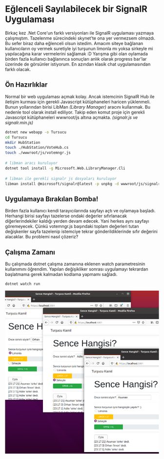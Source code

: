 # Eğlenceli Sayılabilecek bir SignalR Uygulaması

Birkaç kez .Net Core'un farklı versiyonları ile SignalR uygulaması yazmaya çalışmıştım. Tazelenme sürecindeki skynet'te ona yer vermezsem olmazdı. Bu sefer biraz daha eğlenceli olsun istedim. Amacım siteye bağlanan kullanıcıların oy vermek suretiyle iyi turşunun limonla mı yoksa sirkeyle mi yapılacağına karar vermelerini sağlamak :D Yarışma gibi olan oylamada birden fazla kullanıcı bağlanınca sonuçları anlık olarak progress bar'lar üzerinde de görsünler istiyorum. En azından klasik chat uygulamasından farklı olacak.

## Ön Hazırlıklar

Normal bir web uygulaması açmak kolay. Ancak istemcinin SignalR Hub ile iletişim kurması için gerekli Javascript kütüphaneleri haricen yüklenmeli. Bunun yollarından birisi LibMan _(Library Manager)_ aracını kullanmak. Bu nedenle tool olarak install ediliyor. Takip eden komut proje için gerekli Javascript kütüphaneleri wwwroot/js altına açmakta. _(signalr.js ve signalr.min.js)_

```bash
dotnet new webapp -o Tursucu
cd Tursucu
mkdir HubStation
touch ./HubStation/VoteHub.cs
touch ./wwwroot/js/votemngr.js

# libman aracı kuruluyor
dotnet tool install -g Microsoft.Web.LibraryManager.Cli

# libman ile gerekli signalr js dosyaları kuruluyor
libman install @microsoft/signalr@latest -p unpkg -d wwwroot/js/signalr --files dist/browser/signalr.js --files dist/browser/signalr.min.js
```

## Uygulamaya Bırakılan Bomba!

Birden fazla kullanıcı kendi tarayıcılarında sayfayı açtı ve oylamaya başladı. Herhangi birisi sayfayı tazelerse ondaki değerler sıfırlanacak diğerlerindekiler kaldığı yerden devam edecek. Yani herkes aynı sayfayı göremeyecek. Çünkü votemngr.js başındaki toplam değerleri tutan değişkenler sayfa tazelenip istemciye tekrar gönderildiklerinde sıfır değerini alacaklar. Bu problemi nasıl çözeriz?

## Çalışma Zamanı

Bu çalışmada dotnet çalışma zamanına eklenen watch parametresinin kullanımını öğrendim. Yapılan değişikliker sonrası uygulamayı tekrardan başlatmama gerek kalmadan kodlama yapmamı sağladı.

```bash
dotnet watch run
```

![Screenshot_1.png](./assets/Screenshot_1.png)